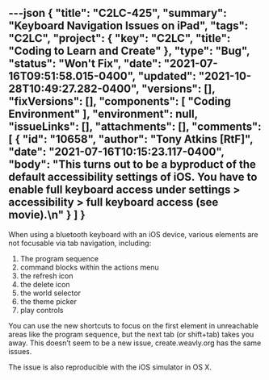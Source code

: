 ---json
{
  "title": "C2LC-425",
  "summary": "Keyboard Navigation Issues on iPad",
  "tags": "C2LC",
  "project": {
    "key": "C2LC",
    "title": "Coding to Learn and Create"
  },
  "type": "Bug",
  "status": "Won't Fix",
  "date": "2021-07-16T09:51:58.015-0400",
  "updated": "2021-10-28T10:49:27.282-0400",
  "versions": [],
  "fixVersions": [],
  "components": [
    "Coding Environment"
  ],
  "environment": null,
  "issueLinks": [],
  "attachments": [],
  "comments": [
    {
      "id": "10658",
      "author": "Tony Atkins [RtF]",
      "date": "2021-07-16T10:15:23.117-0400",
      "body": "This turns out to be a byproduct of the default accessibility settings of iOS.  You have to enable full keyboard access under settings > accessibility > full keyboard access (see movie).\n"
    }
  ]
}
---
When using a bluetooth keyboard with an iOS device, various elements are not focusable via tab navigation, including:

1. The program sequence
2. command blocks within the actions menu
3. the refresh icon
4. the delete icon
5. the world selector
6. the theme picker
7. play controls

You can use the new shortcuts to focus on the first element in unreachable areas like the program sequence, but the next tab (or shift+tab) takes you away.  This doesn’t seem to be a new issue, create.weavly.org has the same issues.

The issue is also reproducible with the iOS simulator in OS X.

        